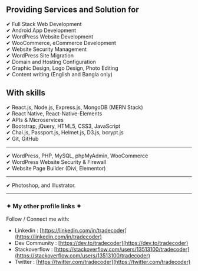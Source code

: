 ## Providing Services and Solution for

✔ Full Stack Web Development <br/>
✔ Android App Development <br/>
✔ WordPress Website Development <br/>
✔ WooCommerce, eCommerce Development <br/>
✔ Website Security Management <br/>
✔ WordPress Site Migration  <br/>
✔ Domain and Hosting Configuration <br/>
✔ Graphic Design, Logo Design, Photo Editing <br/>
✔ Content writing (English and Bangla only) <br/>


## With skills 

✔ React.js, Node.js, Express.js, MongoDB (MERN Stack) <br/>
✔ React Native, React-Native-Elements <br/>
✔ APIs & Microservices <br/>
✔ Bootstrap, jQuery, HTML5, CSS3, JavaScript <br/>
✔ Chai.js, Passport.js, Helmet.js, D3.js, bcrypt.js <br/>
✔ Git, GitHub <br/>

------------------------------------------------------------------------------------------
✔ WordPress, PHP, MySQL, phpMyAdmin, WooCommerce <br/>
✔ WordPress Website Security & Firewall <br/>
✔ Website Page Builder (Divi, Elementor) <br/>

------------------------------------------------------------------------------------------
✔ Photoshop, and Illustrator. <br/>

------------------------------------------------------------------------------------------


### ✦ My other profile links ✦ 
Follow / Connect me with:

* Linkedin : [https://linkedin.com/in/tradecoder](https://linkedin.com/in/tradecoder)
* Dev Community : [https://dev.to/tradecoder](https://dev.to/tradecoder)
* Stackoverflow : [https://stackoverflow.com/users/13513100/tradecoder](https://stackoverflow.com/users/13513100/tradecoder)
* Twitter : [https://twitter.com/tradecoder](https://twitter.com/tradecoder)
